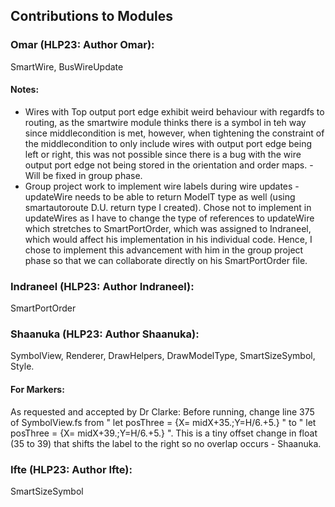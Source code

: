 ## Contributions to Modules

### **Omar (HLP23: Author Omar):** 
SmartWire, BusWireUpdate 
 
#### Notes: ####
- Wires with Top output port edge exhibit weird behaviour with regardfs to routing, as the smartwire module thinks there is a symbol in teh way since middlecondition is met, however, when tightening the constraint of the middlecondition to only include wires with output port edge being left or right, this was not possible since there is a bug with the wire output port edge not being stored in the orientation and order maps. - Will be fixed in group phase.
- Group project work to implement wire labels during wire updates - updateWire needs to be able to return ModelT type as well (using smartautoroute D.U. return type I created). Chose not to implement in updateWires as I have to change the type of references to updateWire which stretches to SmartPortOrder, which was assigned to Indraneel, which would affect his implementation in his individual code. Hence, I chose to implement this advancement with him in the group project phase so that we can collaborate directly on his SmartPortOrder file.

### **Indraneel (HLP23: Author Indraneel):** 
SmartPortOrder

### **Shaanuka (HLP23: Author Shaanuka):** 
SymbolView, Renderer, DrawHelpers, DrawModelType, SmartSizeSymbol, Style.

#### For Markers: ####
As requested and accepted by Dr Clarke: Before running, change line 375 of SymbolView.fs from " let posThree = {X= midX+35.;Y=H/6.+5.} " to " let posThree = {X= midX+39.;Y=H/6.+5.} ".
This is a tiny offset change in float (35 to 39) that shifts the label to the right so no overlap occurs - Shaanuka.

### **Ifte (HLP23: Author Ifte):** 
SmartSizeSymbol

